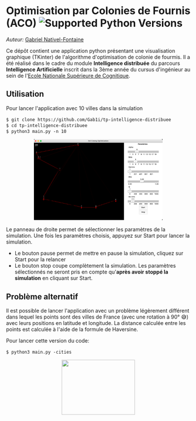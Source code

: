 # Optimisation par Colonies de Fournis (ACO) ![Supported Python Versions](https://img.shields.io/badge/Python->=3.8-blue.svg?logo=python&logoColor=white)
_Auteur:_ [Gabriel Nativel-Fontaine](mailto:gnativ910e@ensc.fr)

Ce dépôt contient une application python présentant une visualisation graphique (TKinter) de l'algorithme d'optimisation de colonie de fourmis.
Il a été réalisé dans le cadre du module **Intelligence distribuée** du parcours **Intelligence Artificielle** inscrit dans la 3ème année du cursus d'ingénieur au sein de l'[Ecole Nationale Supérieure de Cognitique](http://www.ensc.fr).

## Utilisation
Pour lancer l'application avec 10 villes dans la simulation
```shell
$ git clone https://github.com/Gab1i/tp-intelligence-distribuee
$ cd tp-intelligence-distribuee
$ python3 main.py -n 10
```

<p align="center">
    <img src='screenshot.png' width=70% />
</p>


Le panneau de droite permet de sélectionner les paramètres de la simulation. Une fois les paramètres choisis, appuyez sur Start pour lancer la simulation.

- Le bouton pause permet de mettre en pause la simulation, cliquez sur Start pour la relancer
- Le bouton stop coupe complètement la simulation. Les paramètres sélectionnés ne seront pris en compte qu'**après avoir stoppé la simulation** en cliquant sur Start. 


## Problème alternatif
Il est possible de lancer l'application avec un problème légèrement différent dans lequel les points sont des villes de France (avec une rotation à 90° 😅) avec leurs positions en latitude et longitude.
La distance calculée entre les points est calculée à l'aide de la formule de Haversine.

Pour lancer cette version du code:
```shell
$ python3 main.py -cities
```

<p align="center">
    <img src='https://ensc.bordeaux-inp.fr/sites/default/files/upload/page-edito/inp/img/logos/logo.ensc-bxinp.jpg' width=200px height=150px />
</p>
